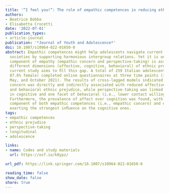 ```yaml
---
title: '“I feel you!”: The role of empathic competences in reducing ethnic prejudice among adolescents'
authors:
- Beatrice Bobba
- Elisabetta Crocetti
date: '2022-07-01'
publication_types:
- article-journal
publication: '*Journal of Youth and Adolescence*'
doi: 10.1007/s10964-022-01650-0
abstract: Empathic competences might help adolescents navigate current multicultural
  societies by supporting harmonious intergroup relations. Yet it is unclear how each
  component of empathy (empathic concern and perspective-taking) is associated with
  different dimensions (affective, cognitive, behavioral) of ethnic prejudice. The
  current study aims to ﬁll this gap. A total of 259 Italian adolescents (Mage = 15.60,
  87.6% female) completed online questionnaires at three time points (i.e., April,
  May, and October 2021). The results of cross-lagged models indicated that empathic
  concern was directly and indirectly associated with reduced affective, cognitive,
  and behavioral ethnic prejudice, while perspective-taking was linked to increases
  in cognitive and one facet of behavioral (i.e., lower contact willingness) prejudice.
  Furthermore, the prevalence of affect over cognition was found, with the affective
  component of both empathic competences (i.e., empathic concern) and ethnic prejudice
  exerting the strongest inﬂuence on the cognitive ones.
tags:
- empathic competences
- ethnic prejudice
- perspective-taking
- longitudinal
- adolescence

links:
- name: Codes and study materials
  url: https://osf.io/k8ypz/

url_pdf: https://link.springer.com/10.1007/s10964-022-01650-0

reading_time: false
show_date: false
share: true
---
```

